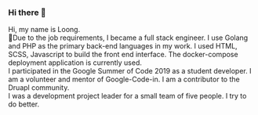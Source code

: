 ### Hi there 👋

<!--
**dravenk/dravenk** is a ✨ _special_ ✨ repository because its `README.md` (this file) appears on your GitHub profile.

Here are some ideas to get you started:

- 🔭 I’m currently working on ...
- 🌱 I’m currently learning ...
- 👯 I’m looking to collaborate on ...
- 🤔 I’m looking for help with ...
- 💬 Ask me about ...
- 📫 How to reach me: ...
- 😄 Pronouns: ...
- ⚡ Fun fact: ...
-->

Hi, my name is Loong.   
🤔Due to the job requirements, I became a full stack engineer. I use Golang and PHP as the primary back-end languages in my work. I used HTML, SCSS, Javascript to build the front end interface. The docker-compose deployment application is currently used.  
I participated in the Google Summer of Code 2019 as a student developer. I am a volunteer and mentor of Google-Code-in. I am a contributor to the Druapl community.  
I was a development project leader for a small team of five people. I try to do better.
